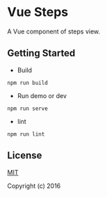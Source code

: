 # Vue Steps

A Vue component of steps view.

## Getting Started

* Build

```shell
npm run build

```

* Run demo or dev

```shell
npm run serve

```

* lint

```shell
npm run lint

```


## License

[MIT](http://opensource.org/licenses/MIT)

Copyright (c) 2016
